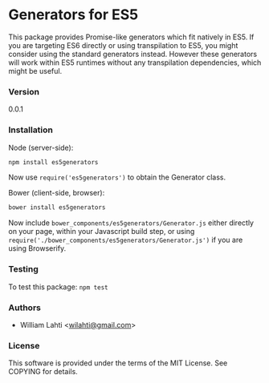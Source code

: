 # Generators for ES5

This package provides Promise-like generators which fit natively in ES5. If you are targeting ES6 directly or using transpilation to ES5, you might consider using the standard generators instead. However these generators will work within ES5 runtimes without any transpilation dependencies, which might be useful.

### Version
0.0.1

### Installation

Node (server-side):
```sh
npm install es5generators
```

Now use ```require('es5generators')``` to obtain the Generator class.

Bower (client-side, browser):
```sh
bower install es5generators
```

Now include ```bower_components/es5generators/Generator.js``` either directly on your page, within your Javascript build step, or using ```require('./bower_components/es5generators/Generator.js')``` if you are using Browserify.

### Testing
To test this package:
```npm test```

### Authors
- William Lahti <<wilahti@gmail.com>>

### License
This software is provided under the terms of the MIT License. See COPYING for details.


